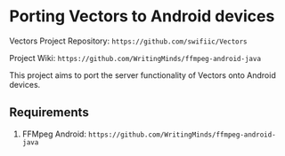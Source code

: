 # Porting Vectors to Android devices

Vectors Project Repository: `https://github.com/swifiic/Vectors`

Project Wiki: `https://github.com/WritingMinds/ffmpeg-android-java`

This project aims to port the server functionality of Vectors onto Android devices.

## Requirements

1. FFMpeg Android: `https://github.com/WritingMinds/ffmpeg-android-java`
